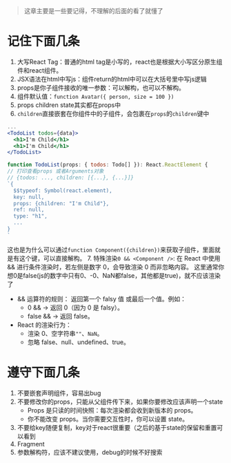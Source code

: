 > 这章主要是一些要记得，不理解的后面的看了就懂了

# 记住下面几条

1. 大写React Tag：普通的html tag是小写的，react也是根据大小写区分原生组件和react组件。
2. JSX语法在html中写js：组件return的html中可以在大括号里中写js逻辑
3. props是你子组件接收的唯一参数：可以解构，也可以不解构。
4. 组件默认值：`function Avatar({ person, size = 100 })`
5. props children state其实都在props中
6. `children`直接嵌套在你组件中的子组件，会包裹在`props`的`children`键中
```jsx
...
<TodoList todos={data}>
  <h1>I'm Child</h1>
  <h1>I'm Child</h1>
</TodoList>
```

```jsx
function TodoList(props: { todos: Todo[] }): React.ReactElement {
// 打印查看props 或者Arguments对象
// {todos: ..., children: [{...}, {...}]}
`{
  $$typeof: Symbol(react.element),
  key: null,
  props: {children: "I'm Child"},
  ref: null,
  type: "h1",
  ...
}  
`
```
这也是为什么可以通过`function Component({children})`来获取子组件，里面就是有这个键，可以直接解构。
7. 特殊渲染`0 && <Component />`: 在 React 中使用 && 进行条件渲染时，若左侧是数字 0，会导致渲染 0 而非忽略内容。
	这里通常你想0是false(js的数字中只有0、-0、NaN都false，其他都是true)，就不应该渲染了
+ && 运算符的规则：
  返回第一个 falsy 值 或最后一个值。例如：
     + 0 && <Component /> → 返回 0（因为 0 是 falsy）。
     + false && <Component /> → 返回 false。
+ React 的渲染行为：
     + 渲染 0、空字符串`""`、`NaN`。
     + 忽略 false、null、undefined、true。

# 遵守下面几条

1. 不要嵌套声明组件，容易出bug
2. 不要修改你的props，只能从父组件传下来，如果你要修改应该声明一个state
	+ Props 是只读的时间快照：每次渲染都会收到新版本的 props。
	+ 你不能改变 props。当你需要交互性时，你可以设置 state。
3. 不要给key随便复制，key对于react很重要（之后的基于state的保留和重置可以看到
4. Fragment
5. 参数解构符，应该不建议使用，debug的时候不好搜索



